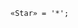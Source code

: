 <!-- This file is generated automatically by infrastructure scripts. Please don't edit by hand. -->

```{ .ebnf .slang-ebnf #Star }
«Star» = '*';
```

